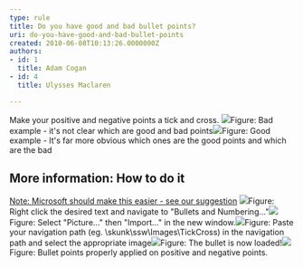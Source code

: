 ```yaml
---
type: rule
title: Do you have good and bad bullet points?
uri: do-you-have-good-and-bad-bullet-points
created: 2010-06-08T10:13:26.0000000Z
authors:
- id: 1
  title: Adam Cogan
- id: 4
  title: Ulysses Maclaren

---
```



Make your positive and negative points a tick and cross.
![](/Communication/RulesToBetterPowerpointPresentations/PublishingImages/TicksBad.jpg)Figure: Bad example - it's not clear which are good and bad points![](/Communication/RulesToBetterPowerpointPresentations/PublishingImages/TicksGood.jpg)Figure: Good example - It's far more obvious which ones are the good points and which are the bad
## More information: How to do it

[Note: Microsoft should make this easier - see our suggestion](http&#58;//www.ssw.com.au/ssw/Standards/BetterSoftwareSuggestions/Office.aspx#RulesTicksCross)
![](/Communication/RulesToBetterPowerpointPresentations/PublishingImages/RulesBullets01.jpg)Figure: Right click the desired text and navigate to "Bullets and Numbering..."![](/Communication/RulesToBetterPowerpointPresentations/PublishingImages/RulesBullets02.jpg)Figure: Select "Picture..." then "Import..." in the new window.![](/Communication/RulesToBetterPowerpointPresentations/PublishingImages/RulesBullets03.jpg)Figure: Paste your navigation path (eg. \\skunk\ssw\Images\TickCross) in the navigation path and select the appropriate image![](/Communication/RulesToBetterPowerpointPresentations/PublishingImages/RulesBullets04.jpg)Figure: The bullet is now loaded!![](/Communication/RulesToBetterPowerpointPresentations/PublishingImages/RulesBullets05.jpg)Figure: Bullet points properly applied on positive and negative points.
